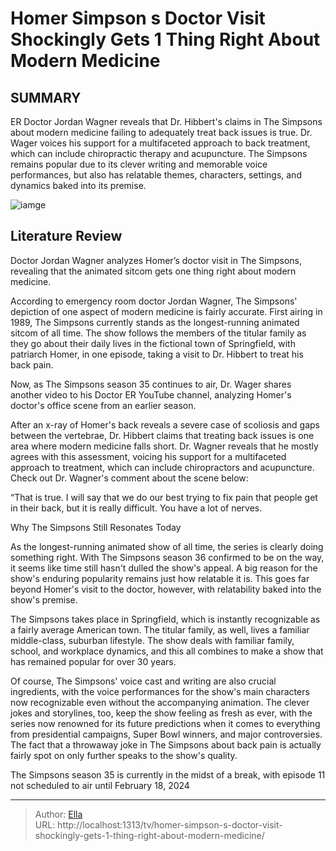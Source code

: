 # Homer Simpson s Doctor Visit Shockingly Gets 1 Thing Right About Modern Medicine


## SUMMARY 



  ER Doctor Jordan Wagner reveals that Dr. Hibbert&#39;s claims in The Simpsons about modern medicine failing to adequately treat back issues is true.   Dr. Wager voices his support for a multifaceted approach to back treatment, which can include chiropractic therapy and acupuncture.   The Simpsons remains popular due to its clever writing and memorable voice performances, but also has relatable themes, characters, settings, and dynamics baked into its premise.  

![iamge](https://static1.srcdn.com/wordpress/wp-content/uploads/2024/01/homer-in-his-underwear-pleading-to-dr-hibbert-in-the-simpsons.jpg)

## Literature Review
Doctor Jordan Wagner analyzes Homer’s doctor visit in The Simpsons, revealing that the animated sitcom gets one thing right about modern medicine.




According to emergency room doctor Jordan Wagner, The Simpsons&#39; depiction of one aspect of modern medicine is fairly accurate. First airing in 1989, The Simpsons currently stands as the longest-running animated sitcom of all time. The show follows the members of the titular family as they go about their daily lives in the fictional town of Springfield, with patriarch Homer, in one episode, taking a visit to Dr. Hibbert to treat his back pain.




Now, as The Simpsons season 35 continues to air, Dr. Wager shares another video to his Doctor ER YouTube channel, analyzing Homer&#39;s doctor&#39;s office scene from an earlier season.


 

After an x-ray of Homer&#39;s back reveals a severe case of scoliosis and gaps between the vertebrae, Dr. Hibbert claims that treating back issues is one area where modern medicine falls short. Dr. Wagner reveals that he mostly agrees with this assessment, voicing his support for a multifaceted approach to treatment, which can include chiropractors and acupuncture. Check out Dr. Wagner&#39;s comment about the scene below:


“That is true. I will say that we do our best trying to fix pain that people get in their back, but it is really difficult. You have a lot of nerves.





  


 Why The Simpsons Still Resonates Today 
          

As the longest-running animated show of all time, the series is clearly doing something right. With The Simpsons season 36 confirmed to be on the way, it seems like time still hasn&#39;t dulled the show&#39;s appeal. A big reason for the show&#39;s enduring popularity remains just how relatable it is. This goes far beyond Homer&#39;s visit to the doctor, however, with relatability baked into the show&#39;s premise.

The Simpsons takes place in Springfield, which is instantly recognizable as a fairly average American town. The titular family, as well, lives a familiar middle-class, suburban lifestyle. The show deals with familiar family, school, and workplace dynamics, and this all combines to make a show that has remained popular for over 30 years.




Of course, The Simpsons&#39; voice cast and writing are also crucial ingredients, with the voice performances for the show&#39;s main characters now recognizable even without the accompanying animation. The clever jokes and storylines, too, keep the show feeling as fresh as ever, with the series now renowned for its future predictions when it comes to everything from presidential campaigns, Super Bowl winners, and major controversies. The fact that a throwaway joke in The Simpsons about back pain is actually fairly spot on only further speaks to the show&#39;s quality.



The Simpsons season 35 is currently in the midst of a break, with episode 11 not scheduled to air until February 18, 2024






---

> Author: [Ella](https://instagram.hk.cn/)  
> URL: http://localhost:1313/tv/homer-simpson-s-doctor-visit-shockingly-gets-1-thing-right-about-modern-medicine/  

